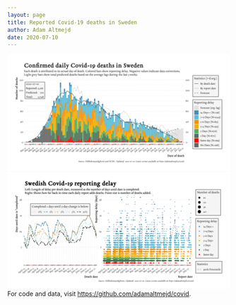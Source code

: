 ```yaml
---
layout: page
title: Reported Covid-19 deaths in Sweden
author: Adam Altmejd
date: 2020-07-10
---
```


![Graph of Swedish Covid-19 deaths with reporting delay.](deaths_lag_sweden_2020-07-10.png "Swedish Covid-19 deaths.")
![Graph of Swedish Covid-19 reporting delay in daily deaths.](lag_trend_sweden_2020-07-10.png "Trend in Swedish Covid-19 mortality reporting delay.")
For code and data, visit <https://github.com/adamaltmejd/covid>.
